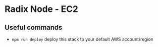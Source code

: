 # Radix Node - EC2

## Useful commands

- `npm run deploy` deploy this stack to your default AWS account/region
